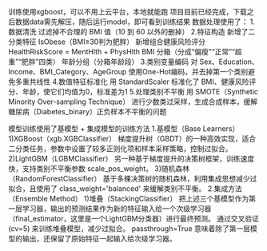 训练使用xgboost，可以不用上云平台，本地就能跑
项目目前已经完成，下载之后数据data需先解压，随后运行model，即可看到训练结果
数据处理使用了：
1.数据清洗
过滤掉不合理的 BMI 值（10 到 60 以外的删掉）
2.特征构造
新增了二分类特征 IsObese（BMI≥30判为肥胖）
新增组合健康风险评分 HealthRiskScore = MentHlth + PhysHlth
BMI 分箱（分成“偏瘦”“正常”“超重”“肥胖”四类）
年龄分组（分箱年龄段）
3.类别变量编码
对 Sex、Education、Income、BMI_Category、AgeGroup 使用One-Hot编码，并去掉第一个类别避免多重共线性
4.数值特征标准化
用 StandardScaler 标准化了 BMI、健康风险评分、年龄，使它们均值为0，标准差为1
5.处理类别不平衡
用 SMOTE（Synthetic Minority Over-sampling Technique） 进行少数类过采样，生成合成样本，缓解糖尿病（Diabetes_binary）正负样本不平衡的问题


模型训练使用了基模型 + 集成模型的训练方法
1.基模型（Base Learners）
1)XGBoost（xgb.XGBClassifier）
梯度提升树（GBDT）的一种高效实现，适合二分类任务，参数中设置了较多正则化项和样本采样策略，控制过拟合。
2)LightGBM（LGBMClassifier）
另一种基于梯度提升的决策树框架，训练速度快，支持类别不平衡参数 scale_pos_weight。
3)随机森林（RandomForestClassifier）
基于多棵决策树的随机森林，利用集成思想减少过拟合，且使用了 class_weight='balanced' 来缓解类别不平衡。
2.集成方法（Ensemble Method）
1)堆叠（StackingClassifier）
把上述三个基模型作为第一层学习器，输出的预测结果作为新的特征输入给一个次级学习器（final_estimator，这里是一个LightGBM分类器）进行最终预测。
通过交叉验证 (cv=5) 来训练堆叠模型，减少过拟合。
passthrough=True 意味着除了第一层模型的输出，还保留了原始特征一起输入给次级学习器。